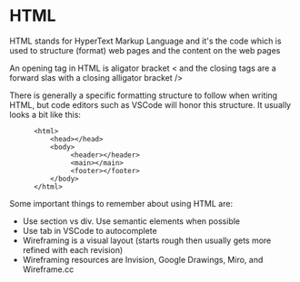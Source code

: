# HTML 

HTML stands for HyperText Markup Language and it's the code which is used to structure (format) web pages and the content on the web pages

An opening tag in HTML is aligator bracket < and the closing tags are a forward slas with a closing alligator bracket />

There is generally a specific formatting structure to follow when writing HTML, but code editors such as VSCode will honor this structure. It usually looks a bit like this:


          <html>
              <head></head>
              <body>
                   <header></header>
                   <main></main>
                   <footer></footer>
              </body>
          </html>
          
          
Some important things to remember about using HTML are:

+ Use section vs div. Use semantic elements when possible
+ Use tab in VSCode to autocomplete
+ Wireframing is a visual layout (starts rough then usually gets more refined with each revision)
+ Wireframing resources are Invision, Google Drawings, Miro, and Wireframe.cc


         
        
